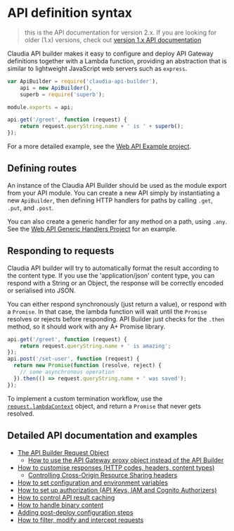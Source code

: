 # API definition syntax

> this is the API documentation for version 2.x. If you are looking for older (1.x) versions, check out [version 1.x API documentation](https://github.com/claudiajs/claudia-api-builder/blob/4f5c30df0365812765806ae2f9fd97e7a1287ed9/docs/api.md)

Claudia API builder makes it easy to configure and deploy API Gateway definitions together with a Lambda function, providing an abstraction that is similar to lightweight JavaScript web servers such as `express`. 

```javascript
var ApiBuilder = require('claudia-api-builder'),
	api = new ApiBuilder(),
	superb = require('superb');

module.exports = api;

api.get('/greet', function (request) {
	return request.queryString.name + ' is ' + superb();
});
```

For a more detailed example, see the [Web API Example project](https://github.com/claudiajs/example-projects/tree/master/web-api).

## Defining routes

An instance of the Claudia API Builder should be used as the module export from your API module. You can create a new API simply
by instantiating a new `ApiBuilder`, then defining HTTP handlers for paths by calling `.get`, `.put`, and `.post`. 

You can also create a generic handler for any method on a path, using `.any`. See the [Web API Generic Handlers Project](https://github.com/claudiajs/example-projects/tree/master/web-api-generic-handlers) for an example.

## Responding to requests

Claudia API builder will try to automatically format the result according to the content type. If you use the 'application/json' content type, you can respond with a String or an Object, the response will be correctly encoded or serialised into JSON. 

You can either respond synchronously (just return a value), or respond with a `Promise`. In that case, the lambda function will wait until the 
`Promise` resolves or rejects before responding. API Builder just checks for the `.then` method, so it should work with any A+ Promise library. 

```javascript
api.get('/greet', function (request) {
	return request.queryString.name + ' is amazing';
});
api.post('/set-user', function (request) {
  return new Promise(function (resolve, reject) {
    // some asynchronous operation
  }).then(() => request.queryString.name + ' was saved');
});

```



To implement a custom termination workflow, use the [`request.lambdaContext`](http://docs.aws.amazon.com/lambda/latest/dg/nodejs-prog-model-context.html) object, and return a `Promise` that never gets resolved.

## Detailed API documentation and examples

* [The API Builder Request Object](request-object.md)
  * [How  to use the API Gateway proxy object instead of the API Builder](api-gateway-proxy-request.md)
* [How to customise responses (HTTP codes, headers, content types)](customise-responses.md)
  * [Controlling Cross-Origin Resource Sharing headers](cors.md)
* [How to set configuration and environment variables](variables.md)
* [How to set up authorization (API Keys, IAM and Cognito Authorizers)](authorization.md)
* [How to control API result caching](caching.md)
* [How to handle binary content](binary-content.md)
* [Adding post-deploy configuration steps](post-deploy.md)
* [How to filter, modify and intercept requests](intercepting.md)

